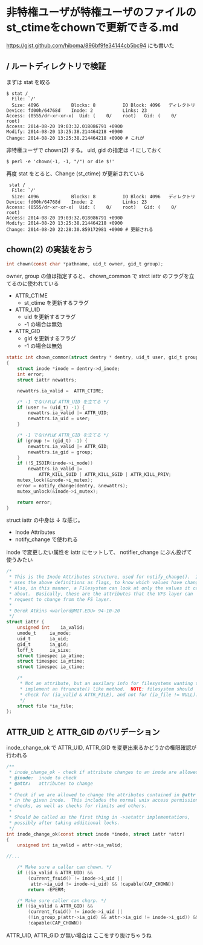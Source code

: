 # 非特権ユーザが特権ユーザのファイルのst_ctimeをchownで更新できる.md

https://gist.github.com/hiboma/896bf9fe34144cb5bc94 にも書いた

## / ルートディレクトリで検証

まずは stat を取る

```
$ stat /
  File: `/'
  Size: 4096            Blocks: 8          IO Block: 4096   ディレクトリ
Device: fd00h/64768d    Inode: 2           Links: 23
Access: (0555/dr-xr-xr-x)  Uid: (    0/    root)   Gid: (    0/    root)
Access: 2014-08-20 19:03:32.018086791 +0900
Modify: 2014-08-20 13:25:38.214464218 +0900
Change: 2014-08-20 13:25:38.214464218 +0900 # これが 
```

非特権ユーザで chown(2) する。 uid, gid の指定は -1 にしておく

```
$ perl -e 'chown(-1, -1, "/") or die $!'
```

再度 stat をとると、Change (st_ctime) が更新されている

```
 stat /
  File: `/'
  Size: 4096            Blocks: 8          IO Block: 4096   ディレクトリ
Device: fd00h/64768d    Inode: 2           Links: 23
Access: (0555/dr-xr-xr-x)  Uid: (    0/    root)   Gid: (    0/    root)
Access: 2014-08-20 19:03:32.018086791 +0900
Modify: 2014-08-20 13:25:38.214464218 +0900
Change: 2014-08-20 22:28:30.859172981 +0900 # 更新される
```

## chown(2) の実装をおう

```c
int chown(const char *pathname, uid_t owner, gid_t group);
```

owner, group の値は指定すると、 chown_common で strct iattr のフラグを立てるのに使われている

 * ATTR_CTIME
   * st_ctime を更新するフラグ
 * ATTR_UID
   * uid を更新するフラグ
   * -1 の場合は無効
 * ATTR_GID
   * gid を更新するフラグ
   * -1 の場合は無効

```c
static int chown_common(struct dentry * dentry, uid_t user, gid_t group)
{
	struct inode *inode = dentry->d_inode;
	int error;
	struct iattr newattrs;

	newattrs.ia_valid =  ATTR_CTIME;

    /* -1 でなければ ATTR_UID を立てる */
	if (user != (uid_t) -1) {
		newattrs.ia_valid |= ATTR_UID;
		newattrs.ia_uid = user;
	}

    /* -1 でなければ ATTR_GID を立てる */    
	if (group != (gid_t) -1) {
		newattrs.ia_valid |= ATTR_GID;
		newattrs.ia_gid = group;
	}
	if (!S_ISDIR(inode->i_mode))
		newattrs.ia_valid |=
			ATTR_KILL_SUID | ATTR_KILL_SGID | ATTR_KILL_PRIV;
	mutex_lock(&inode->i_mutex);
	error = notify_change(dentry, &newattrs);
	mutex_unlock(&inode->i_mutex);

	return error;
}
```

struct iattr の中身は ↓ な感じ。

 * Inode Attributes
 * notify_change で使われる

inode で変更したい属性を iattr にセットして、 notifier_change にぶん投げて使うみたい

```c
/*
 * This is the Inode Attributes structure, used for notify_change().  It
 * uses the above definitions as flags, to know which values have changed.
 * Also, in this manner, a Filesystem can look at only the values it cares
 * about.  Basically, these are the attributes that the VFS layer can
 * request to change from the FS layer.
 *
 * Derek Atkins <warlord@MIT.EDU> 94-10-20
 */
struct iattr {
	unsigned int	ia_valid;
	umode_t		ia_mode;
	uid_t		ia_uid;
	gid_t		ia_gid;
	loff_t		ia_size;
	struct timespec	ia_atime;
	struct timespec	ia_mtime;
	struct timespec	ia_ctime;

	/*
	 * Not an attribute, but an auxilary info for filesystems wanting to
	 * implement an ftruncate() like method.  NOTE: filesystem should
	 * check for (ia_valid & ATTR_FILE), and not for (ia_file != NULL).
	 */
	struct file	*ia_file;
};
```

## ATTR_UID と ATTR_GID のバリデーション

inode_change_ok で ATTR_UID, ATTR_GID を変更出来るかどうかの権限確認が行われる

```c
/**
 * inode_change_ok - check if attribute changes to an inode are allowed
 * @inode:	inode to check
 * @attr:	attributes to change
 *
 * Check if we are allowed to change the attributes contained in @attr
 * in the given inode.  This includes the normal unix access permission
 * checks, as well as checks for rlimits and others.
 *
 * Should be called as the first thing in ->setattr implementations,
 * possibly after taking additional locks.
 */
int inode_change_ok(const struct inode *inode, struct iattr *attr)
{
	unsigned int ia_valid = attr->ia_valid;

//...    

	/* Make sure a caller can chown. */
	if ((ia_valid & ATTR_UID) &&
	    (current_fsuid() != inode->i_uid ||
	     attr->ia_uid != inode->i_uid) && !capable(CAP_CHOWN))
		return -EPERM;

	/* Make sure caller can chgrp. */
	if ((ia_valid & ATTR_GID) &&
	    (current_fsuid() != inode->i_uid ||
	    (!in_group_p(attr->ia_gid) && attr->ia_gid != inode->i_gid)) &&
	    !capable(CAP_CHOWN))
```

ATTR_UID, ATTR_GID が無い場合は ここをすり抜けちゃうね